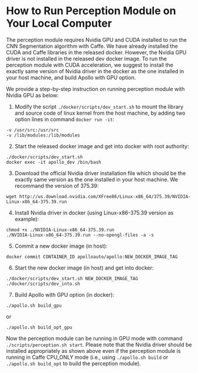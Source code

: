 # How to Run Perception Module on Your Local Computer

The perception module requires Nvidia GPU and CUDA installed to run the CNN Segmentation algorithm with Caffe. We have already installed the CUDA and Caffe libraries in the released docker. However, the Nvidia GPU driver is not installed in the released dev docker image. To run the perception module with CUDA acceleration, we suggest to install the exactly same version of Nvidia driver in the docker as the one installed in your host machine, and build Apollo with GPU option.

We provide a step-by-step instruction on running perception module with Nvidia GPU as below:

1. Modify the script `./docker/scripts/dev_start.sh` to mount the library and source code of linux kernel from the host machine, by adding two option lines in command `docker run -it`:
```
-v /usr/src:/usr/src 
-v /lib/modules:/lib/modules
```

2. Start the released docker image and get into docker with root authority: 
``` 
./docker/scripts/dev_start.sh
docker exec -it apollo_dev /bin/bash
```

3. Download the official Nvidia driver installation file which should be the exactly same version as the one installed in your host machine. We recommand the version of 375.39:
```
wget http://us.download.nvidia.com/XFree86/Linux-x86_64/375.39/NVIDIA-Linux-x86_64-375.39.run
```

4. Install Nvidia driver in docker (using Linux-x86-375.39 version as example):
```
chmod +x ./NVIDIA-Linux-x86_64-375.39.run
./NVIDIA-Linux-x86_64-375.39.run --no-opengl-files -a -s
```

5. Commit a new docker image (in host):
```
docker commit CONTAINER_ID apolloauto/apollo:NEW_DOCKER_IMAGE_TAG
```

6. Start the new docker image (in host) and get into docker:
```
./docker/scripts/dev_start.sh NEW_DOCKER_IMAGE_TAG
./docker/scripts/dev_into.sh
```

7. Build Apollo with GPU option (in docker):
```
./apollo.sh build_gpu
```
or 
```
./apollo.sh build_opt_gpu
```

Now the perception module can be running in GPU mode with command `./scripts/perception.sh start`. Please note that the Nvidia driver should be installed appropriately as shown above even if the perception module is running in Caffe CPU_ONLY mode (i.e., using `./apollo.sh build` or `./apollo.sh build_opt` to build the perception module).